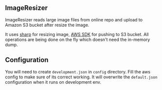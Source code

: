 ## ImageResizer

ImageResizer reads large image files from online repo and upload to Amazon S3 bucket after resize the image.

It uses [sharp](http://sharp.dimens.io/en/stable/) for resizing image, [AWS SDK](https://aws.amazon.com/sdk-for-node-js/) for pushing to S3 bucket.
All operations are being done on the fly which doesn't need the in-memory dump.

## Configuration

You will need to create `development.json` in `config` directory.
Fill the aws config to make sure of its correct working.
It will overwrite the `default.json` configuration when it runs on development env.
